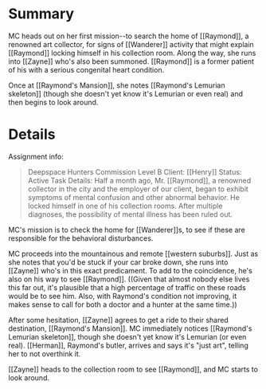# Summary

MC heads out on her first mission--to search the home of [[Raymond]], a renowned art collector, for signs of [[Wanderer]] activity that might explain [[Raymond]] locking himself in his collection room. Along the way, she runs into [[Zayne]] who's also been summoned. [[Raymond]] is a former patient of his with a serious congenital heart condition.

Once at [[Raymond's Mansion]], she notes [[Raymond's Lemurian skeleton]] (though she doesn't yet know it's Lemurian or even real) and then begins to look around.

# Details

Assignment info:
> Deepspace Hunters Commission
> Level B
> Client: [[Henry]]
> Status: Active
> Task Details: Half a month ago, Mr. [[Raymond]], a renowned collector in the city and the employer of our client, began to exhibit symptoms of mental confusion and other abnormal behavior. He locked himself in one of his collection rooms. After multiple diagnoses, the possibility of mental illness has been ruled out.

MC's mission is to check the home for [[Wanderer]]s, to see if these are responsible for the behavioral disturbances.

MC proceeds into the mountainous and remote [[western suburbs]]. Just as she notes that you'd be stuck if your car broke down, she runs into [[Zayne]] who's in this exact predicament. To add to the coincidence, he's also on his way to see [[Raymond]]. ((Given that almost nobody else lives this far out, it's plausible that a high percentage of traffic on these roads would be to see him. Also, with Raymond's condition not improving, it makes sense to call for both a doctor and a hunter at the same time.))

After some hesitation, [[Zayne]] agrees to get a ride to their shared destination, [[Raymond's Mansion]]. MC immediately notices [[Raymond's Lemurian skeleton]], though she doesn't yet know it's Lemurian (or even real). [[Herman]], Raymond's butler, arrives and says it's "just art", telling her to not overthink it. 

[[Zayne]] heads to the collection room to see [[Raymond]], and MC starts to look around.





